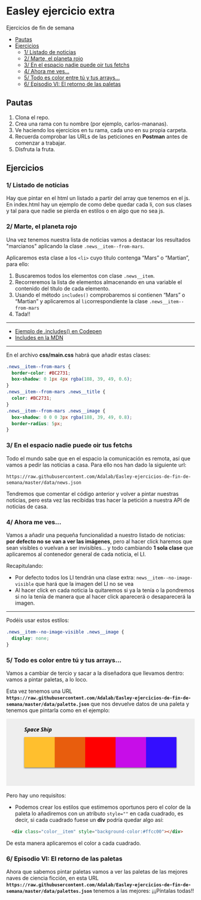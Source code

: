 # Easley ejercicio extra
Ejercicios de fin de semana

<!-- TOC depthFrom:2 -->

- [Pautas](#pautas)
- [Ejercicios](#ejercicios)
  - [1/ Listado de noticias](#1-listado-de-noticias)
  - [2/ Marte, el planeta rojo](#2-marte-el-planeta-rojo)
  - [3/ En el espacio nadie puede oir tus fetchs](#3-en-el-espacio-nadie-puede-oir-tus-fetchs)
  - [4/ Ahora me ves...](#4-ahora-me-ves)
  - [5/ Todo es color entre tú y tus arrays...](#5-todo-es-color-entre-tú-y-tus-arrays)
  - [6/ Episodio VI: El retorno de las paletas](#6-episodio-vi-el-retorno-de-las-paletas)

<!-- /TOC -->

## Pautas
1. Clona el repo.
2. Crea una rama con tu nombre (por ejemplo, carlos-mananas).
3. Ve haciendo los ejercicios en tu rama, cada uno en su propia carpeta.
4. Recuerda comprobar las URLs de las peticiones en **Postman** antes de comenzar a trabajar.
5. Disfruta la fruta.


## Ejercicios

### 1/ Listado de noticias
Hay que pintar en el html un listado a partir del array que tenemos en el js.
En index.html hay un ejemplo de como debe quedar cada li, con sus clases y tal para que nadie se pierda en estilos o en algo que no sea js.

### 2/ Marte, el planeta rojo
Una vez tenemos nuestra lista de noticias vamos a destacar los resultados "marcianos" aplicando la clase `.news__item--from-mars`.

Aplicaremos esta clase a los `<li>` cuyo título contenga “Mars” o “Martian”, para ello:
1. Buscaremos todos los elementos con clase `.news__item`.
2. Recorreremos la lista de elementos almacenando en una variable el contenido del título de cada elemento.
3. Usando el método `includes()` comprobaremos si contienen “Mars” o “Martian” y aplicaremos al `li`correspondiente la clase `.news__item--from-mars`
4. Tada!!

***

* [Ejemplo de .includes() en Codepen](https://codepen.io/adalab/pen/WKoLGJ?editors=1111)
* [Includes en la MDN](https://developer.mozilla.org/en-US/docs/Web/JavaScript/Reference/Global_Objects/String/includes)

***

En el archivo **css/main.css** habrá que añadir estas clases:
```css
.news__item--from-mars {
  border-color: #BC2731;
  box-shadow: 0 1px 4px rgba(188, 39, 49, 0.6);
}
.news__item--from-mars .news__title {
  color: #BC2731;
}
.news__item--from-mars .news__image {
  box-shadow: 0 0 0 3px rgba(188, 39, 49, 0.8);
  border-radius: 5px;
}
```

### 3/ En el espacio nadie puede oir tus fetchs
Todo el mundo sabe que en el espacio la comunicación es remota, así que vamos a pedir las noticias a casa. Para ello nos han dado la siguiente url:
```
https://raw.githubusercontent.com/Adalab/Easley-ejercicios-de-fin-de-semana/master/data/news.json
```
Tendremos que comentar el código anterior y volver a pintar nuestras noticias, pero esta vez las recibidas tras hacer la petición a nuestra API de noticias de casa.

### 4/ Ahora me ves...
Vamos a añadir una pequeña funcionalidad a nuestro listado de noticias: **por defecto no se van a ver las imágenes**, pero al hacer click haremos que sean visibles o vuelvan a ser invisibles... y todo cambiando **1 sola clase** que aplicaremos al contenedor general de cada noticia, el LI.

Recapitulando:
- Por defecto todos los LI tendrán una clase extra: `news__item--no-image-visible` que hará que la imagen del LI no se vea
- Al hacer click en cada noticia la quitaremos si ya la tenía o la pondremos si no la tenía de manera que al hacer click aparecerá o desaparecerá la imagen.

***

Podéis usar estos estilos:
```css
.news__item--no-image-visible .news__image {
  display: none;
}
```

### 5/ Todo es color entre tú y tus arrays...
Vamos a cambiar de tercio y sacar a la diseñadora que llevamos dentro: vamos a pintar paletas, a lo loco.

Esta vez tenemos una URL **`https://raw.githubusercontent.com/Adalab/Easley-ejercicios-de-fin-de-semana/master/data/palette.json`** que nos devuelve datos de una paleta y tenemos que pintarla como en el ejemplo:

![Propuesta de diseño](assets/images/paleta.png)

Pero hay uno requisitos:
* Podemos crear los estilos que estimemos oportunos pero el color de la paleta lo añadiremos con un atributo `style=""` en cada cuadrado, es decir, si cada cuadrado fuese un **div** podría quedar algo así:

```html
  <div class="color__item" style="background-color:#ffcc00"></div>
```
De esta manera aplicaremos el color a cada cuadrado.

### 6/ Episodio VI: El retorno de las paletas
Ahora que sabemos pintar paletas vamos a ver las paletas de las mejores naves de ciencia ficción, en esta URL **`https://raw.githubusercontent.com/Adalab/Easley-ejercicios-de-fin-de-semana/master/data/palettes.json`** tenemos a las mejores: ¡¡¡Píntalas todas!!
